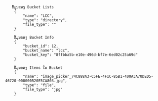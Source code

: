        ຂໍ້ມູນຂອງ Bucket Lists
        {
            "name": "LCC",
            "type": "directory",
            "file_type": ""
        }

        ຂໍ້ມູນຂອງ Bucket Info
        {
            "bucket_id": 12,
            "bucket_name": "lcc",
            "bucket_key": "8ffbba5b-e10e-496d-bf7e-6ed02c25a69d"
        }

        ຂໍ້ມູນຂອງ Items ໃນ Bucket
        {
            "name": "image_picker_74C888A3-C5FE-4F1C-85B1-400A3A70DED5-46720-000000520E5CA803.jpg",
            "type": "file",
            "file_type": "jpg"
        }